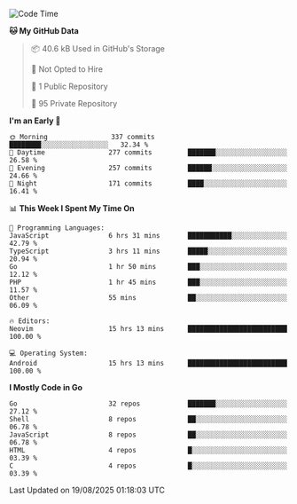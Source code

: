 
<!--START_SECTION:waka-->
![Code Time](http://img.shields.io/badge/Code%20Time-6%2C184%20hrs%2045%20mins-blue)

**🐱 My GitHub Data** 

> 📦 40.6 kB Used in GitHub's Storage 
 > 
> 🚫 Not Opted to Hire
 > 
> 📜 1 Public Repository 
 > 
> 🔑 95 Private Repository 
 > 
**I'm an Early 🐤** 

```text
🌞 Morning                337 commits         ████████░░░░░░░░░░░░░░░░░   32.34 % 
🌆 Daytime                277 commits         ███████░░░░░░░░░░░░░░░░░░   26.58 % 
🌃 Evening                257 commits         ██████░░░░░░░░░░░░░░░░░░░   24.66 % 
🌙 Night                  171 commits         ████░░░░░░░░░░░░░░░░░░░░░   16.41 % 
```


📊 **This Week I Spent My Time On** 

```text
💬 Programming Languages: 
JavaScript               6 hrs 31 mins       ███████████░░░░░░░░░░░░░░   42.79 % 
TypeScript               3 hrs 11 mins       █████░░░░░░░░░░░░░░░░░░░░   20.94 % 
Go                       1 hr 50 mins        ███░░░░░░░░░░░░░░░░░░░░░░   12.12 % 
PHP                      1 hr 45 mins        ███░░░░░░░░░░░░░░░░░░░░░░   11.57 % 
Other                    55 mins             ██░░░░░░░░░░░░░░░░░░░░░░░   06.09 % 

🔥 Editors: 
Neovim                   15 hrs 13 mins      █████████████████████████   100.00 % 

💻 Operating System: 
Android                  15 hrs 13 mins      █████████████████████████   100.00 % 
```

**I Mostly Code in Go** 

```text
Go                       32 repos            ███████░░░░░░░░░░░░░░░░░░   27.12 % 
Shell                    8 repos             ██░░░░░░░░░░░░░░░░░░░░░░░   06.78 % 
JavaScript               8 repos             ██░░░░░░░░░░░░░░░░░░░░░░░   06.78 % 
HTML                     4 repos             █░░░░░░░░░░░░░░░░░░░░░░░░   03.39 % 
C                        4 repos             █░░░░░░░░░░░░░░░░░░░░░░░░   03.39 % 
```




 Last Updated on 19/08/2025 01:18:03 UTC
<!--END_SECTION:waka-->
